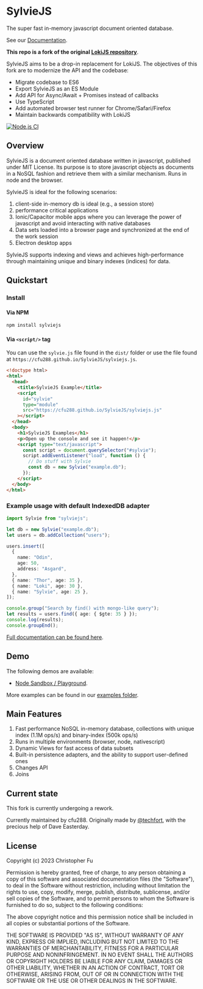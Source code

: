 # SylvieJS

The super fast in-memory javascript document oriented database.

See our [Documentation](https://cfu288.github.io/SylvieJS/).

**This repo is a fork of the original [LokiJS repository](https://github.com/techfort/LokiJS)**.

SylvieJS aims to be a drop-in replacement for LokiJS. The objectives of this fork are to modernize the API and the codebase:

- Migrate codebase to ES6
- Export SylvieJS as an ES Module
- Add API for Async/Await + Promises instead of callbacks
- Use TypeScript
- Add automated browser test runner for Chrome/Safari/Firefox
- Maintain backwards compatibility with LokiJS

[![Node.js CI](https://github.com/cfu288/SylvieJS/actions/workflows/ci.yaml/badge.svg)](https://github.com/cfu288/SylvieJS/actions/workflows/ci.yaml)

## Overview

SylvieJS is a document oriented database written in javascript, published under MIT License.
Its purpose is to store javascript objects as documents in a NoSQL fashion and retrieve them with a similar mechanism.
Runs in node and the browser.

SylvieJS is ideal for the following scenarios:

1. client-side in-memory db is ideal (e.g., a session store)
2. performance critical applications
3. Ionic/Capacitor mobile apps where you can leverage the power of javascript and avoid interacting with native databases
4. Data sets loaded into a browser page and synchronized at the end of the work session
5. Electron desktop apps

SylvieJS supports indexing and views and achieves high-performance through maintaining unique and binary indexes (indices) for data.

## Quickstart

### Install

#### Via NPM

```bash
npm install sylviejs
```

#### Via `<script/>` tag

You can use the `sylvie.js` file found in the `dist/` folder or use the file found at `https://cfu288.github.io/SylvieJS/sylviejs.js`.

```html
<!doctype html>
<html>
  <head>
    <title>SylvieJS Example</title>
    <script
      id="sylvie"
      type="module"
      src="https://cfu288.github.io/SylvieJS/sylviejs.js"
    ></script>
  </head>
  <body>
    <h1>SylvieJS Examples</h1>
    <p>Open up the console and see it happen!</p>
    <script type="text/javascript">
      const script = document.querySelector("#sylvie");
      script.addEventListener("load", function () {
        // Do stuff with Sylvie
        const db = new Sylvie("example.db");
      });
    </script>
  </body>
</html>
```

### Example usage with default IndexedDB adapter

```ts
import Sylvie from "sylviejs";

let db = new Sylvie("example.db");
let users = db.addCollection("users");

users.insert([
  {
    name: "Odin",
    age: 50,
    address: "Asgard",
  },
  { name: "Thor", age: 35 },
  { name: "Loki", age: 30 },
  { name: "Sylvie", age: 25 },
]);

console.group("Search by find() with mongo-like query");
let results = users.find({ age: { $gte: 35 } });
console.log(results);
console.groupEnd();
```

[Full documentation can be found here](https://cfu288.github.io/SylvieJS/).

## Demo

The following demos are available:

- [Node Sandbox / Playground](https://replit.com/@cfu288/sylviejs-sandbox).

More examples can be found in our [examples folder](./examples/).

## Main Features

1. Fast performance NoSQL in-memory database, collections with unique index (1.1M ops/s) and binary-index (500k ops/s)
2. Runs in multiple environments (browser, node, nativescript)
3. Dynamic Views for fast access of data subsets
4. Built-in persistence adapters, and the ability to support user-defined ones
5. Changes API
6. Joins

## Current state

This fork is currently undergoing a rework.

Currently maintained by cfu288. Originally made by [@techfort](http://twitter.com/tech_fort), with the precious help of Dave Easterday.

## License

Copyright (c) 2023 Christopher Fu

Permission is hereby granted, free of charge, to any person obtaining a copy of this software and associated documentation files (the "Software"), to deal in the Software without restriction, including without limitation the rights to use, copy, modify, merge, publish, distribute, sublicense, and/or sell copies of the Software, and to permit persons to whom the Software is furnished to do so, subject to the following conditions:

The above copyright notice and this permission notice shall be included in all copies or substantial portions of the Software.

THE SOFTWARE IS PROVIDED "AS IS", WITHOUT WARRANTY OF ANY KIND, EXPRESS OR IMPLIED, INCLUDING BUT NOT LIMITED TO THE WARRANTIES OF MERCHANTABILITY, FITNESS FOR A PARTICULAR PURPOSE AND NONINFRINGEMENT. IN NO EVENT SHALL THE AUTHORS OR COPYRIGHT HOLDERS BE LIABLE FOR ANY CLAIM, DAMAGES OR OTHER LIABILITY, WHETHER IN AN ACTION OF CONTRACT, TORT OR OTHERWISE, ARISING FROM, OUT OF OR IN CONNECTION WITH THE SOFTWARE OR THE USE OR OTHER DEALINGS IN THE SOFTWARE.

